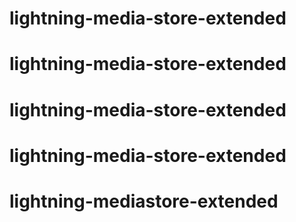 # lightning-media-store-extended
# lightning-media-store-extended
# lightning-media-store-extended
# lightning-media-store-extended
# lightning-mediastore-extended
